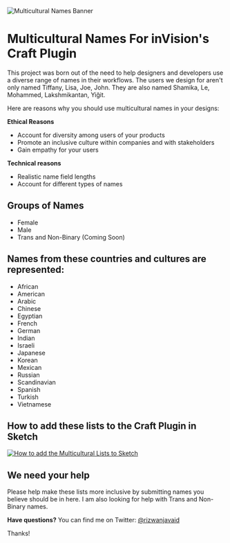 <img src="https://user-images.githubusercontent.com/2731834/33293120-865f8b38-d380-11e7-97f8-6da6e04a4158.png" alt="Multicultural Names Banner"/>

# Multicultural Names For inVision's Craft Plugin

This project was born out of the need to help designers and developers use a diverse range of names in their workflows. The users we design for aren't only named Tiffany, Lisa, Joe, John. They are also named Shamika, Le, Mohammed, Lakshmikantan, Yiğit. 

Here are reasons why you should use multicultural names in your designs:

**Ethical Reasons**
- Account for diversity among users of your products
- Promote an inclusive culture within companies and with stakeholders
- Gain empathy for your users
  
**Technical reasons**
- Realistic name field lengths
- Account for different types of names

## Groups of Names
- Female
- Male
- Trans and Non-Binary (Coming Soon)

## Names from these countries and cultures are represented:
- African
- American
- Arabic
- Chinese
- Egyptian
- French
- German
- Indian
- Israeli
- Japanese
- Korean
- Mexican
- Russian
- Scandinavian
- Spanish
- Turkish
- Vietnamese


## How to add these lists to the Craft Plugin in Sketch
[![How to add the Multicultural Lists to Sketch](https://user-images.githubusercontent.com/2731834/33294270-bac4bbb0-d384-11e7-9c01-b2dacdf861c7.png)](https://www.youtube.com/watch?v=KmlDla6grIk)


## We need your help
Please help make these lists more inclusive by submitting names you believe should be in here. I am also looking for help with Trans and Non-Binary names. 

**Have questions?** You can find me on Twitter: [@rizwanjavaid](https://www.twitter.com/rizwanjavaid)

Thanks!


